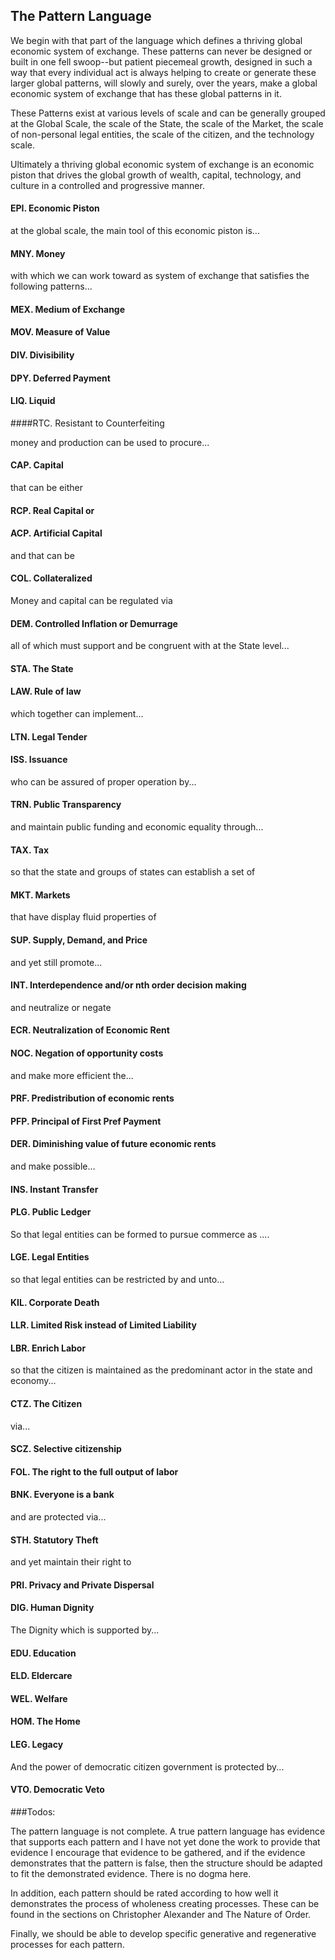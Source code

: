 
## The Pattern Language

We begin with that part of the language which defines a thriving global economic system of exchange. These patterns can never be designed or built in one fell swoop--but patient piecemeal growth, designed in such a way that every individual act is always helping to create or generate these larger global patterns, will slowly and surely, over the years, make a global economic system of exchange that has these global patterns in it.

These Patterns exist at various levels of scale and can be generally grouped at the Global Scale, the scale of the State, the scale of the Market, the scale of non-personal legal entities, the scale of the citizen, and the technology scale.

Ultimately a thriving global economic system of exchange is an economic piston that drives the global growth of wealth, capital, technology, and culture in a controlled and progressive manner.

#### EPI. Economic Piston

at the global scale, the main tool of this economic piston is...

#### MNY. Money

with  which we can work toward as system of exchange that satisfies the following patterns...

#### MEX. Medium of Exchange
#### MOV. Measure of Value
#### DIV. Divisibility
#### DPY. Deferred Payment
#### LIQ. Liquid
####RTC. Resistant to Counterfeiting

money and production can be used to procure...

#### CAP. Capital

that can be either

#### RCP. Real Capital or
#### ACP. Artificial Capital

and that can be

#### COL. Collateralized

Money and capital can be regulated via

#### DEM. Controlled Inflation or Demurrage

all of which must support and be congruent with at the State level...

#### STA. The State
#### LAW. Rule of law

which together can implement...

#### LTN. Legal Tender
#### ISS. Issuance

who can be assured of proper operation by...

#### TRN. Public Transparency

and maintain public funding and economic equality through...

#### TAX. Tax

so that the state and groups of states can establish a set of

#### MKT. Markets

that have display fluid properties of

#### SUP. Supply, Demand, and Price

and yet still promote...

#### INT. Interdependence and/or nth order decision making

and neutralize or negate

#### ECR. Neutralization of Economic Rent
#### NOC. Negation of opportunity costs

and make more efficient the...

#### PRF. Predistribution of economic rents
#### PFP. Principal of First Pref Payment
#### DER. Diminishing value of future economic rents

and make possible...

#### INS. Instant Transfer
#### PLG. Public Ledger

So that legal entities can be formed to pursue commerce as ....

#### LGE. Legal Entities

so that legal entities can be restricted by and unto...

#### KIL. Corporate Death
#### LLR. Limited Risk instead of Limited Liability
#### LBR. Enrich Labor

so that the citizen is maintained as the predominant actor in the state and economy...

#### CTZ. The Citizen

via...

#### SCZ. Selective citizenship
#### FOL. The right to the full output of labor
#### BNK. Everyone is a bank

and are protected via...

#### STH. Statutory Theft

and yet maintain their right to

#### PRI. Privacy and Private Dispersal
#### DIG. Human Dignity

The Dignity which is supported by...

#### EDU. Education
#### ELD. Eldercare
#### WEL. Welfare
#### HOM. The Home
#### LEG. Legacy

And the power of democratic citizen government is protected by...

#### VTO. Democratic Veto


###Todos:

The pattern language is not complete.  A true pattern language has evidence that supports each pattern and I have not yet done the work to provide that evidence I encourage that evidence to be gathered, and if the evidence demonstrates that the pattern is false, then the structure should be adapted to fit the demonstrated evidence.  There is no dogma here.

In addition, each pattern should be rated according to how well it demonstrates the process of wholeness creating processes.  These can be found in the sections on Christopher Alexander and The Nature of Order.

Finally, we should be able to develop specific generative and regenerative processes for each pattern.





